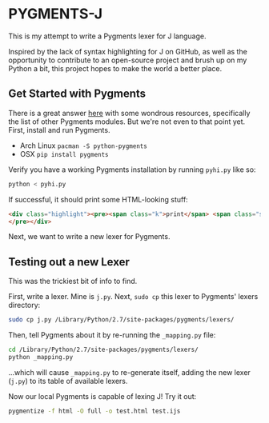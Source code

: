 PYGMENTS-J
==========

This is my attempt to write a Pygments lexer for J language.

Inspired by the lack of syntax highlighting for J on GitHub, as well as the opportunity to contribute to an open-source project and brush up on my Python a bit, this project hopes to make the world a better place.

Get Started with Pygments
-------------------------

There is a great answer [here](http://stackoverflow.com/q/14755721/2037637) with some wondrous resources, specifically the list of other Pygments modules. But we're not even to that point yet. First, install and run Pygments.

* Arch Linux
  `pacman -S python-pygments`
* OSX
  `pip install pygments`

Verify you have a working Pygments installation by running `pyhi.py` like so:

```sh
python < pyhi.py
```

If successful, it should print some HTML-looking stuff:

```html
<div class="highlight"><pre><span class="k">print</span> <span class="s">&quot;Hello World&quot;</span>
</pre></div>
```

Next, we want to write a new lexer for Pygments.

Testing out a new Lexer
-----------------------

This was the trickiest bit of info to find.

First, write a lexer. Mine is `j.py`. Next, `sudo cp` this lexer to Pygments' lexers directory:

```sh
sudo cp j.py /Library/Python/2.7/site-packages/pygments/lexers/
```

Then, tell Pygments about it by re-running the `_mapping.py` file:

```sh
cd /Library/Python/2.7/site-packages/pygments/lexers/
python _mapping.py
```

...which will cause `_mapping.py` to re-generate itself, adding the new lexer (`j.py`) to its table of available lexers.

Now our local Pygments is capable of lexing J! Try it out:

```sh
pygmentize -f html -O full -o test.html test.ijs
```
